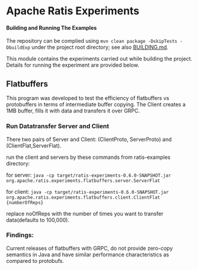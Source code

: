 <!--
  Licensed under the Apache License, Version 2.0 (the "License");
  you may not use this file except in compliance with the License.
  You may obtain a copy of the License at

   http://www.apache.org/licenses/LICENSE-2.0

  Unless required by applicable law or agreed to in writing, software
  distributed under the License is distributed on an "AS IS" BASIS,
  WITHOUT WARRANTIES OR CONDITIONS OF ANY KIND, either express or implied.
  See the License for the specific language governing permissions and
  limitations under the License. See accompanying LICENSE file.
-->

# Apache Ratis Experiments

#### Building and Running The Examples

The repository can be complied using `mvn clean package -DskipTests -DbuildExp` under the project root directory;
see also [BUILDING.md](../BUILDING.md).

This module contains the experiments carried out while building the project. 
Details for running the experiment are provided below.

## Flatbuffers

This program was developed to test the efficiency of flatbuffers vs protobuffers in terms of intermediate buffer copying.
The Client creates a 1MB buffer, fills it with data and transfers it over GRPC.

### Run Datatransfer Server and Client
There two pairs of Server and Client: (ClientProto, ServerProto) and (ClientFlat,ServerFlat).

run the client and servers by these commands from ratis-examples directory:

for server: `java -cp target/ratis-experiments-0.6.0-SNAPSHOT.jar org.apache.ratis.experiments.flatbuffers.server.ServerFlat`

for client: `java -cp target/ratis-experiments-0.6.0-SNAPSHOT.jar org.apache.ratis.experiments.flatbuffers.client.ClientFlat {numberOfReps}`

replace noOfReps with the number of times you want to transfer data(defaults to 100,000).

### Findings:
Current releases of flatbuffers with GRPC, do not provide zero-copy semantics in Java and have similar performance characteristics as compared to protobufs.